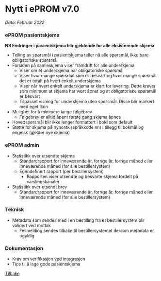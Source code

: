 # Nytt i ePROM v7.0
*Dato: Februar 2022*

### ePROM pasientskjema
__NB Endringer i pasientskjema blir gjeldende for alle eksisterende skjema__

* Telling av spørsmål i pasientskjema teller nå alle spørsmål, ikke bare obligatoriske spørsmål
* Forsiden på samleskjema viser framdrift for alle underskjema
  * Viser om et underskjema har obligatoriske spørsmål   
  * Viser hvor mange spørsmål som er besvart og hvor mange spørsmål det er totalt på hvert enkelt underskjema
  * Viser når hvert enkelt underskjema er klart for levering. Dette krever som minimum at skjema har vært åpnet og at obligatoriske spørsmål er besvart
  * Tilpasset visning for underskjema uten spørsmål. Disse blir markert med eget ikon
* Mulighet for å minimere lange følgebrev
  * Følgebrev er alltid åpent første gang skjema åpnes 
* Hovedspørsmål blir ikke lenger formattert i bold som default
* Støtte for skjema på nynorsk (språkkode nn) i tillegg til bokmål og engelsk (gjelder nye skjema)

### ePROM admin
* Statistikk over utsendte skjema
  * Standardrapport for inneværende år, forrige år, forrige måned eller inneværende måned (for alle bestillersystem)
  * Egendefinert rapport (per bestillersystem)
    * Rapporten viser utsendte og besvarte skjema fordelt på varslingskanaler 
* Statistikk over utsendt brev
  * Standardrapport for inneværende år, forrige år, forrige måned eller inneværende måned (for alle bestillersystem)
 
### Teknisk
* Metadata som sendes med i en bestilling fra et bestillersystem blir validert ved mottak
  * Feilmelding sendes tilbake til bestillersystemet dersom metadata er ugyldig  

### Dokumentasjon
* Krav om verifikasjon ved integrasjon
* Tips til å lage gode pasientskjema 

[Tilbake](./Releaselist)

